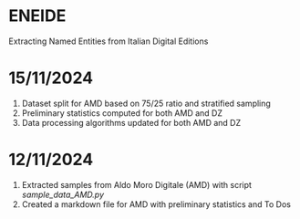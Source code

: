 # ENEIDE
Extracting Named Entities from Italian Digital Editions

# 15/11/2024

1. Dataset split for AMD based on 75/25 ratio and stratified sampling
2. Preliminary statistics computed for both AMD and DZ
3. Data processing algorithms updated for both AMD and DZ

# 12/11/2024

1. Extracted samples from Aldo Moro Digitale (AMD) with script *sample_data_AMD.py*
2. Created a markdown file for AMD with preliminary statistics and To Dos


